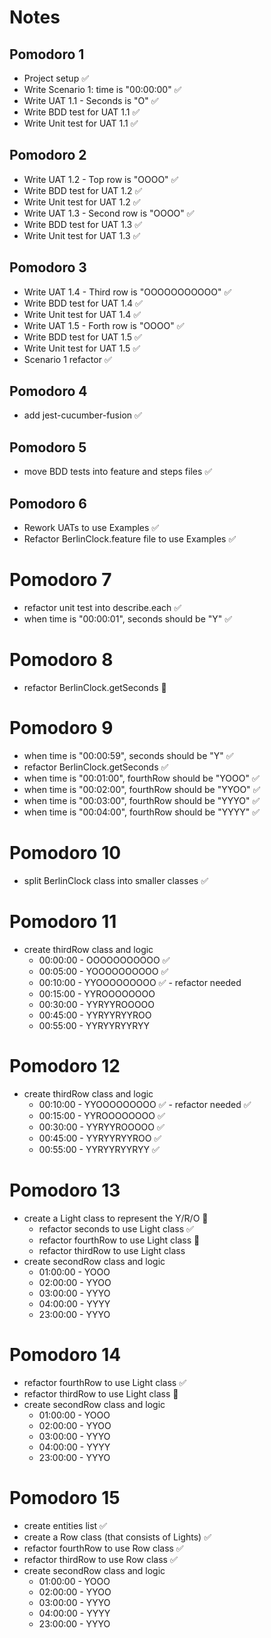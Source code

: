 # Notes

## Pomodoro 1

- Project setup ✅
- Write Scenario 1: time is "00:00:00" ✅
- Write UAT 1.1 - Seconds is "O" ✅
- Write BDD test for UAT 1.1 ✅
- Write Unit test for UAT 1.1 ✅

## Pomodoro 2

- Write UAT 1.2 - Top row is "OOOO" ✅
- Write BDD test for UAT 1.2 ✅
- Write Unit test for UAT 1.2 ✅
- Write UAT 1.3 - Second row is "OOOO" ✅
- Write BDD test for UAT 1.3 ✅
- Write Unit test for UAT 1.3 ✅

## Pomodoro 3

- Write UAT 1.4 - Third row is "OOOOOOOOOOO" ✅
- Write BDD test for UAT 1.4 ✅
- Write Unit test for UAT 1.4 ✅
- Write UAT 1.5 - Forth row is "OOOO" ✅
- Write BDD test for UAT 1.5 ✅
- Write Unit test for UAT 1.5 ✅
- Scenario 1 refactor ✅

## Pomodoro 4

- add jest-cucumber-fusion ✅

## Pomodoro 5

- move BDD tests into feature and steps files ✅

## Pomodoro 6

- Rework UATs to use Examples ✅
- Refactor BerlinClock.feature file to use Examples ✅

# Pomodoro 7

- refactor unit test into describe.each ✅
- when time is "00:00:01", seconds should be "Y" ✅

# Pomodoro 8

- refactor BerlinClock.getSeconds 🚧

# Pomodoro 9

- when time is "00:00:59", seconds should be "Y" ✅
- refactor BerlinClock.getSeconds ✅
- when time is "00:01:00", fourthRow should be "YOOO" ✅
- when time is "00:02:00", fourthRow should be "YYOO" ✅
- when time is "00:03:00", fourthRow should be "YYYO" ✅
- when time is "00:04:00", fourthRow should be "YYYY" ✅

# Pomodoro 10

- split BerlinClock class into smaller classes ✅

# Pomodoro 11

- create thirdRow class and logic
  - 00:00:00 - OOOOOOOOOOO ✅
  - 00:05:00 - YOOOOOOOOOO ✅
  - 00:10:00 - YYOOOOOOOOO ✅ - refactor needed
  - 00:15:00 - YYROOOOOOOO
  - 00:30:00 - YYRYYROOOOO
  - 00:45:00 - YYRYYRYYROO
  - 00:55:00 - YYRYYRYYRYY

# Pomodoro 12

- create thirdRow class and logic
  - 00:10:00 - YYOOOOOOOOO ✅ - refactor needed ✅
  - 00:15:00 - YYROOOOOOOO ✅
  - 00:30:00 - YYRYYROOOOO ✅
  - 00:45:00 - YYRYYRYYROO ✅
  - 00:55:00 - YYRYYRYYRYY ✅

# Pomodoro 13

- create a Light class to represent the Y/R/O 🚧
  - refactor seconds to use Light class ✅
  - refactor fourthRow to use Light class 🚧
  - refactor thirdRow to use Light class
- create secondRow class and logic
  - 01:00:00 - YOOO
  - 02:00:00 - YYOO
  - 03:00:00 - YYYO
  - 04:00:00 - YYYY
  - 23:00:00 - YYYO

# Pomodoro 14

- refactor fourthRow to use Light class ✅
- refactor thirdRow to use Light class 🚧
- create secondRow class and logic
  - 01:00:00 - YOOO
  - 02:00:00 - YYOO
  - 03:00:00 - YYYO
  - 04:00:00 - YYYY
  - 23:00:00 - YYYO

# Pomodoro 15

- create entities list ✅
- create a Row class (that consists of Lights) ✅
- refactor fourthRow to use Row class ✅
- refactor thirdRow to use Row class ✅
- create secondRow class and logic
  - 01:00:00 - YOOO
  - 02:00:00 - YYOO
  - 03:00:00 - YYYO
  - 04:00:00 - YYYY
  - 23:00:00 - YYYO
